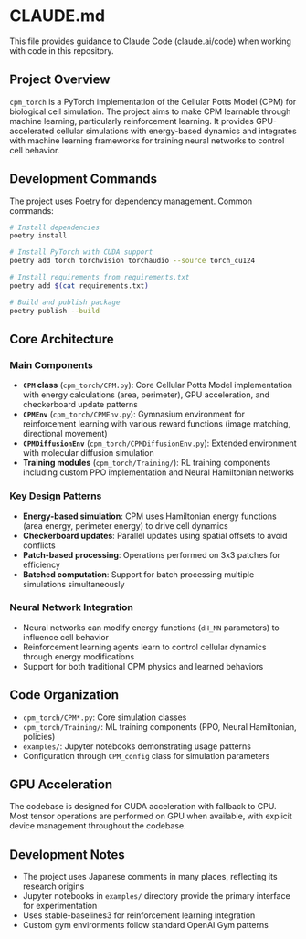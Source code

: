 # CLAUDE.md

This file provides guidance to Claude Code (claude.ai/code) when working with code in this repository.

## Project Overview

`cpm_torch` is a PyTorch implementation of the Cellular Potts Model (CPM) for biological cell simulation. The project aims to make CPM learnable through machine learning, particularly reinforcement learning. It provides GPU-accelerated cellular simulations with energy-based dynamics and integrates with machine learning frameworks for training neural networks to control cell behavior.

## Development Commands

The project uses Poetry for dependency management. Common commands:

```bash
# Install dependencies
poetry install

# Install PyTorch with CUDA support
poetry add torch torchvision torchaudio --source torch_cu124

# Install requirements from requirements.txt
poetry add $(cat requirements.txt)

# Build and publish package
poetry publish --build
```

## Core Architecture

### Main Components

- **`CPM` class** (`cpm_torch/CPM.py`): Core Cellular Potts Model implementation with energy calculations (area, perimeter), GPU acceleration, and checkerboard update patterns
- **`CPMEnv`** (`cpm_torch/CPMEnv.py`): Gymnasium environment for reinforcement learning with various reward functions (image matching, directional movement)  
- **`CPMDiffusionEnv`** (`cpm_torch/CPMDiffusionEnv.py`): Extended environment with molecular diffusion simulation
- **Training modules** (`cpm_torch/Training/`): RL training components including custom PPO implementation and Neural Hamiltonian networks

### Key Design Patterns

- **Energy-based simulation**: CPM uses Hamiltonian energy functions (area energy, perimeter energy) to drive cell dynamics
- **Checkerboard updates**: Parallel updates using spatial offsets to avoid conflicts
- **Patch-based processing**: Operations performed on 3x3 patches for efficiency
- **Batched computation**: Support for batch processing multiple simulations simultaneously

### Neural Network Integration

- Neural networks can modify energy functions (`dH_NN` parameters) to influence cell behavior
- Reinforcement learning agents learn to control cellular dynamics through energy modifications
- Support for both traditional CPM physics and learned behaviors

## Code Organization

- `cpm_torch/CPM*.py`: Core simulation classes
- `cpm_torch/Training/`: ML training components (PPO, Neural Hamiltonian, policies)
- `examples/`: Jupyter notebooks demonstrating usage patterns
- Configuration through `CPM_config` class for simulation parameters

## GPU Acceleration

The codebase is designed for CUDA acceleration with fallback to CPU. Most tensor operations are performed on GPU when available, with explicit device management throughout the codebase.

## Development Notes

- The project uses Japanese comments in many places, reflecting its research origins
- Jupyter notebooks in `examples/` directory provide the primary interface for experimentation
- Uses stable-baselines3 for reinforcement learning integration
- Custom gym environments follow standard OpenAI Gym patterns